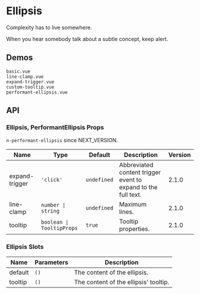 # Ellipsis

Complexity has to live somewhere.

When you hear somebody talk about a subtle concept, keep alert.

## Demos

```demo
basic.vue
line-clamp.vue
expand-trigger.vue
custom-tooltip.vue
performant-ellipsis.vue
```

## API

### Ellipsis, PerformantEllipsis Props

`n-performant-ellipsis` since NEXT_VERSION.

| Name | Type | Default | Description | Version |
| --- | --- | --- | --- | --- |
| expand-trigger | `'click'` | `undefined` | Abbreviated content trigger event to expand to the full text. | 2.1.0 |
| line-clamp | `number \| string` | `undefined` | Maximum lines. | 2.1.0 |
| tooltip | `boolean \| TooltipProps` | `true` | Tooltip properties. | 2.1.0 |

### Ellipsis Slots

| Name    | Parameters | Description                           |
| ------- | ---------- | ------------------------------------- |
| default | `()`       | The content of the ellipsis.          |
| tooltip | `()`       | The content of the ellipsis' tooltip. |
